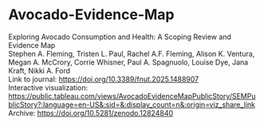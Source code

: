 # Avocado-Evidence-Map

Exploring Avocado Consumption and Health: A Scoping Review and Evidence Map\
Stephen A. Fleming, Tristen L. Paul, Rachel A.F. Fleming, Alison K. Ventura, Megan A. McCrory, Corrie Whisner, Paul A. Spagnuolo, Louise Dye, Jana Kraft, Nikki A. Ford\
Link to journal: https://doi.org/10.3389/fnut.2025.1488907 \
Interactive visualization: https://public.tableau.com/views/AvocadoEvidenceMapPublicStory/SEMPublicStory?:language=en-US&:sid=&:display_count=n&:origin=viz_share_link \
Archive: https://doi.org/10.5281/zenodo.12824840
